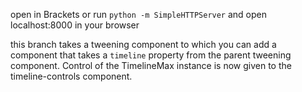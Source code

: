 open in Brackets or run `python -m SimpleHTTPServer` and open localhost:8000 in
your browser

this branch takes a tweening component to which you can add a <timeline-controls> component that takes a `timeline` property from the parent tweening component. Control of the TimelineMax instance is now given to the timeline-controls component.

